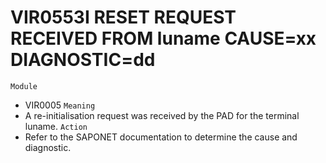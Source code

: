 # VIR0553I RESET REQUEST RECEIVED FROM luname CAUSE=xx DIAGNOSTIC=dd
`Module`
- VIR0005
`Meaning`
- A re-initialisation request was received by the PAD for the terminal luname.
`Action`
- Refer to the SAPONET documentation to determine the cause and diagnostic.
